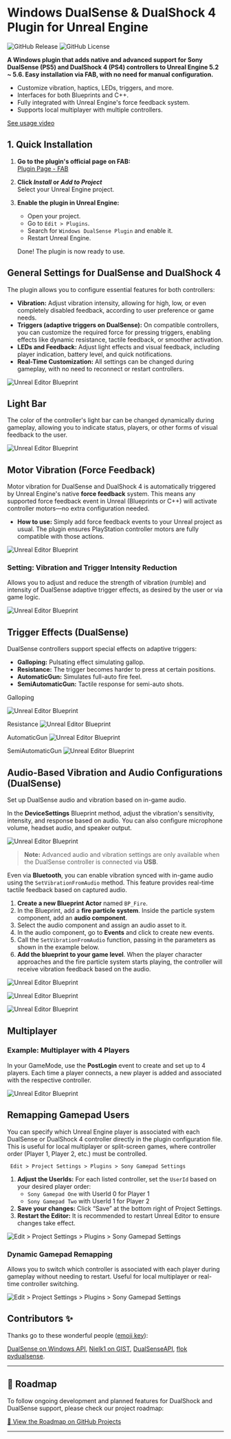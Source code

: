 # Windows DualSense & DualShock 4 Plugin for Unreal Engine

![GitHub Release](https://img.shields.io/github/v/release/rafaelvaloto/WindowsDualsenseUnreal) ![GitHub License](https://img.shields.io/github/license/rafaelvaloto/WindowsDualsenseUnreal)

**A Windows plugin that adds native and advanced support for Sony DualSense (PS5) and DualShock 4 (PS4) controllers to Unreal Engine 5.2 ~ 5.6. Easy installation via FAB, with no need for manual configuration.**

- Customize vibration, haptics, LEDs, triggers, and more.
- Interfaces for both Blueprints and C++.
- Fully integrated with Unreal Engine's force feedback system.
- Supports local multiplayer with multiple controllers.

[See usage video](https://www.youtube.com/watch?v=GrCa5s6acmo)

## 1. Quick Installation

1. **Go to the plugin's official page on FAB:**  
   [Plugin Page - FAB](https://www.fab.com/listings/e77a8f1d-8bbe-4673-a5ae-7f222c8c0960)

2. **Click _Install_ or _Add to Project_**  
   Select your Unreal Engine project.

3. **Enable the plugin in Unreal Engine:**
   - Open your project.
   - Go to `Edit > Plugins`.
   - Search for `Windows DualSense Plugin` and enable it.
   - Restart Unreal Engine.

   Done! The plugin is now ready to use.

## General Settings for DualSense and DualShock 4
The plugin allows you to configure essential features for both controllers:

- **Vibration:** Adjust vibration intensity, allowing for high, low, or even completely disabled feedback, according to user preference or game needs.
- **Triggers (adaptive triggers on DualSense):** On compatible controllers, you can customize the required force for pressing triggers, enabling effects like dynamic resistance, tactile feedback, or smoother activation.
- **LEDs and Feedback:** Adjust light effects and visual feedback, including player indication, battery level, and quick notifications.
- **Real-Time Customization:** All settings can be changed during gameplay, with no need to reconnect or restart controllers.

![Unreal Editor Blueprint](Images/DS5_DS4.png)

## Light Bar
The color of the controller's light bar can be changed dynamically during gameplay, allowing you to indicate status, players, or other forms of visual feedback to the user.

![Unreal Editor Blueprint](Images/Lightbar.png)

## Motor Vibration (Force Feedback)
Motor vibration for DualSense and DualShock 4 is automatically triggered by Unreal Engine's native **force feedback** system.
This means any supported force feedback event in Unreal (Blueprints or C++) will activate controller motors—no extra configuration needed.

- **How to use:**
  Simply add force feedback events to your Unreal project as usual.
  The plugin ensures PlayStation controller motors are fully compatible with those actions.

![Unreal Editor Blueprint](Images/VibrationFF.png)

### Setting: Vibration and Trigger Intensity Reduction
Allows you to adjust and reduce the strength of vibration (rumble) and intensity of DualSense adaptive trigger effects, as desired by the user or via game logic.

![Unreal Editor Blueprint](Images/TriggerReduce.png)

## Trigger Effects (DualSense)
DualSense controllers support special effects on adaptive triggers:
- **Galloping:** Pulsating effect simulating gallop.
- **Resistance:** The trigger becomes harder to press at certain positions.
- **AutomaticGun:** Simulates full-auto fire feel.
- **SemiAutomaticGun:** Tactile response for semi-auto shots.

Galloping

![Unreal Editor Blueprint](Images/Galloping.png)

Resistance
![Unreal Editor Blueprint](Images/Resistance.png)

AutomaticGun
![Unreal Editor Blueprint](Images/AutomaticGun.png)

SemiAutomaticGun
![Unreal Editor Blueprint](Images/Weapon.png)

## Audio-Based Vibration and Audio Configurations (DualSense)
Set up DualSense audio and vibration based on in-game audio.

In the **DeviceSettings** Blueprint method, adjust the vibration's sensitivity, intensity, and response based on audio. You can also configure microphone volume, headset audio, and speaker output.

![Unreal Editor Blueprint](Images/SettingAudio.png)

> **Note:** Advanced audio and vibration settings are only available when the DualSense controller is connected via **USB**.
>

Even via **Bluetooth**, you can enable vibration synced with in-game audio using the `SetVibrationFromAudio` method. This feature provides real-time tactile feedback based on captured audio.

1. **Create a new Blueprint Actor** named `BP_Fire`.
2. In the Blueprint, add a **fire particle system**. Inside the particle system component, add an **audio component**.
3. Select the audio component and assign an audio asset to it.
4. In the audio component, go to **Events** and click to create new events.
5. Call the `SetVibrationFromAudio` function, passing in the parameters as shown in the example below.
6. **Add the blueprint to your game level**. When the player character approaches and the fire particle system starts playing, the controller will receive vibration feedback based on the audio.

![Unreal Editor Blueprint](Images/SettingsAudioComponent.png)

![Unreal Editor Blueprint](Images/SendEnvelop.png)

![Unreal Editor Blueprint](Images/ResetVibrationAudio.png)

## Multiplayer
### Example: Multiplayer with 4 Players
In your GameMode, use the **PostLogin** event to create and set up to 4 players. Each time a player connects, a new player is added and associated with the respective controller.

![Unreal Editor Blueprint](Images/Multiplayer.png)

## Remapping Gamepad Users
You can specify which Unreal Engine player is associated with each DualSense or DualShock 4 controller directly in the plugin configuration file.
This is useful for local multiplayer or split-screen games, where controller order (Player 1, Player 2, etc.) must be controlled.

`` Edit > Project Settings > Plugins > Sony Gamepad Settings``
1. **Adjust the UserIds:**
   For each listed controller, set the `UserId` based on your desired player order:
   - `Sony Gamepad One` with UserId 0 for Player 1
   - `Sony Gamepad Two` with UserId 1 for Player 2
2. **Save your changes:**
   Click “Save” at the bottom right of Project Settings.
3. **Restart the Editor:**
   It is recommended to restart Unreal Editor to ensure changes take effect.

![Edit > Project Settings > Plugins > Sony Gamepad Settings](Images/Remap.png)

### Dynamic Gamepad Remapping
Allows you to switch which controller is associated with each player during gameplay without needing to restart. Useful for local multiplayer or real-time controller switching.

![Edit > Project Settings > Plugins > Sony Gamepad Settings](Images/RemapRuntime.png)

## Contributors ✨

Thanks go to these wonderful people ([emoji key](https://allcontributors.org/docs/en/emoji-key)):

<!-- ALL-CONTRIBUTORS-LIST:START - Do not remove or modify this section -->
<!-- ALL-CONTRIBUTORS-LIST:END -->



[DualSense on Windows API](https://github.com/Ohjurot/DualSense-Windows), [Nielk1 on GIST](https://gist.github.com/Nielk1/6d54cc2c00d2201ccb8c2720ad7538db), [DualSenseAPI](https://github.com/BadMagic100/DualSenseAPI/tree/master), [flok pydualsense](https://github.com/flok/pydualsense).

---
## 📍 Roadmap

To follow ongoing development and planned features for DualShock and DualSense support, please check our project roadmap:

[🔗 View the Roadmap on GitHub Projects](https://github.com/users/rafaelvaloto/projects/2)

---